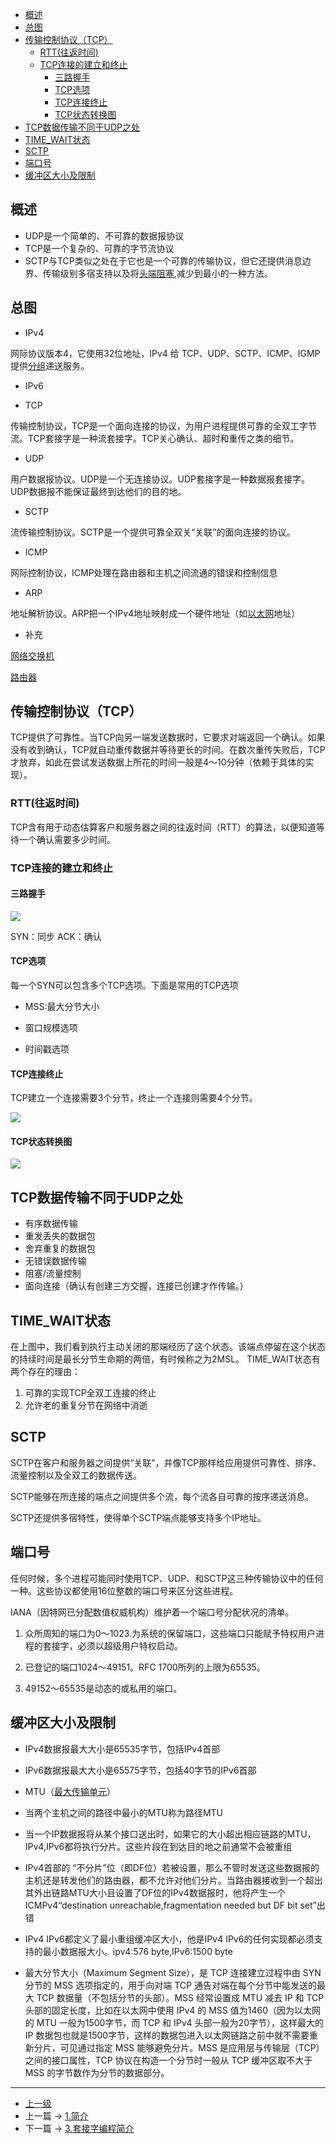 <!-- 2.传输层：TCP、UDP、SCTP -->

<!-- @import "[TOC]" {cmd="toc" depthFrom=1 depthTo=6 orderedList=false} -->
<!-- code_chunk_output -->

- [概述](#概述)
- [总图](#总图)
- [传输控制协议（TCP）](#传输控制协议tcp)
  - [RTT(往返时间)](#rtt往返时间)
  - [TCP连接的建立和终止](#tcp连接的建立和终止)
    - [三路握手](#三路握手)
    - [TCP选项](#tcp选项)
    - [TCP连接终止](#tcp连接终止)
    - [TCP状态转换图](#tcp状态转换图)
- [TCP数据传输不同于UDP之处](#tcp数据传输不同于udp之处)
- [TIME_WAIT状态](#time_wait状态)
- [SCTP](#sctp)
- [端口号](#端口号)
- [缓冲区大小及限制](#缓冲区大小及限制)

<!-- /code_chunk_output -->

## 概述

* UDP是一个简单的、不可靠的数据报协议
* TCP是一个复杂的、可靠的字节流协议
* SCTP与TCP类似之处在于它也是一个可靠的传输协议，但它还提供消息边界、传输级别多宿支持以及将[头端阻塞](https://zh.wikipedia.org/wiki/%E9%98%9F%E5%A4%B4%E9%98%BB%E5%A1%9E),减少到最小的一种方法。

## 总图

* IPv4

网际协议版本4，它使用32位地址，IPv4 给 TCP、UDP、SCTP、ICMP、IGMP提供[分组](https://zh.wikipedia.org/wiki/%E5%88%86%E7%BB%84%E4%BA%A4%E6%8D%A2)递送服务。

* IPv6

* TCP

传输控制协议，TCP是一个面向连接的协议，为用户进程提供可靠的全双工字节流。TCP套接字是一种流套接字。TCP关心确认、超时和重传之类的细节。

* UDP

用户数据报协议。UDP是一个无连接协议。UDP套接字是一种数据报套接字。UDP数据报不能保证最终到达他们的目的地。

* SCTP

流传输控制协议。SCTP是一个提供可靠全双关“关联”的面向连接的协议。

* ICMP

网际控制协议，ICMP处理在路由器和主机之间流通的错误和控制信息

* ARP

地址解析协议。ARP把一个IPv4地址映射成一个硬件地址（如[以太网](https://zh.wikipedia.org/wiki/%E4%BB%A5%E5%A4%AA%E7%BD%91)地址）

* 补充

[网络交换机](https://zh.wikipedia.org/wiki/%E7%B6%B2%E8%B7%AF%E4%BA%A4%E6%8F%9B%E5%99%A8)

[路由器](https://zh.wikipedia.org/wiki/%E8%B7%AF%E7%94%B1%E5%99%A8)

## 传输控制协议（TCP）

TCP提供了可靠性。当TCP向另一端发送数据时，它要求对端返回一个确认。如果没有收到确认，TCP就自动重传数据并等待更长的时间。在数次重传失败后，TCP才放弃，如此在尝试发送数据上所花的时间一般是4～10分钟（依赖于具体的实现）。

### RTT(往返时间)
TCP含有用于动态估算客户和服务器之间的往返时间（RTT）的算法，以便知道等待一个确认需要多少时间。

### TCP连接的建立和终止

#### 三路握手


![](../images/transport_layer_201710291732_1.png)

SYN：同步
ACK：确认
#### TCP选项

每一个SYN可以包含多个TCP选项。下面是常用的TCP选项

* MSS:最大分节大小

* 窗口规模选项

* 时间戳选项

#### TCP连接终止
TCP建立一个连接需要3个分节，终止一个连接则需要4个分节。

![](../images/transport_layer_201710291904_1.png)

#### TCP状态转换图

![](../images/transport_layer_201710291913_1.png)

## TCP数据传输不同于UDP之处
* 有序数据传输
* 重发丢失的数据包
* 舍弃重复的数据包
* 无错误数据传输
* 阻塞/流量控制
* 面向连接（确认有创建三方交握，连接已创建才作传输。）


## TIME_WAIT状态

在上图中，我们看到执行主动关闭的那端经历了这个状态。该端点停留在这个状态的持续时间是最长分节生命期的两倍，有时候称之为2MSL。
TIME_WAIT状态有两个存在的理由：

1. 可靠的实现TCP全双工连接的终止
2. 允许老的重复分节在网络中消逝

## SCTP

SCTP在客户和服务器之间提供“关联”，并像TCP那样给应用提供可靠性、排序、流量控制以及全双工的数据传送。

SCTP能够在所连接的端点之间提供多个流，每个流各自可靠的按序递送消息。

SCTP还提供多宿特性，使得单个SCTP端点能够支持多个IP地址。

## 端口号

任何时候，多个进程可能同时使用TCP、UDP、和SCTP这三种传输协议中的任何一种。这些协议都使用16位整数的端口号来区分这些进程。

IANA（因特网已分配数值权威机构）维护着一个端口号分配状况的清单。

1. 众所周知的端口为0～1023.为系统的保留端口，这些端口只能赋予特权用户进程的套接字，必须以超级用户特权启动。

2. 已登记的端口1024～49151。RFC 1700所列的上限为65535。

3. 49152～65535是动态的或私用的端口。

## 缓冲区大小及限制

* IPv4数据报最大大小是65535字节，包括IPv4首部
* IPv6数据报最大大小是65575字节，包括40字节的IPv6首部
* MTU（[最大传输单元](https://zh.wikipedia.org/wiki/%E6%9C%80%E5%A4%A7%E4%BC%A0%E8%BE%93%E5%8D%95%E5%85%83)）

* 当两个主机之间的路径中最小的MTU称为路径MTU
* 当一个IP数据报将从某个接口送出时，如果它的大小超出相应链路的MTU，IPv4,IPv6都将执行分片。这些片段在到达目的地之前通常不会被重组

* IPv4首部的 “不分片”位（即DF位）若被设置，那么不管时发送这些数据报的主机还是转发他们的路由器，都不允许对他们分片。当路由器接收到一个超出其外出链路MTU大小且设置了DF位的IPv4数据报时，他将产生一个ICMPv4“destination unreachable,fragmentation needed but DF bit set”出错

* IPv4 IPv6都定义了最小重组缓冲区大小，他是IPv4 IPv6的任何实现都必须支持的最小数据报大小。ipv4:576 byte,IPv6:1500 byte

* 最大分节大小（Maximum Segment Size），是 TCP 连接建立过程中由 SYN 分节的 MSS 选项指定的，用于向对端 TCP 通告对端在每个分节中能发送的最大 TCP 数据量（不包括分节的头部）。MSS 经常设置成 MTU 减去 IP 和 TCP 头部的固定长度，比如在以太网中使用 IPv4 的 MSS 值为1460（因为以太网的 MTU 一般为1500字节，而 TCP 和 IPv4 头部一般为20字节），这样最大的 IP 数据包也就是1500字节，这样的数据包进入以太网链路之前中就不需要重新分片，可见通过指定 MSS 能够避免分片。MSS 是应用层与传输层（TCP）之间的接口属性，TCP 协议在构造一个分节时一般从 TCP 缓冲区取不大于 MSS 的字节数作为分节的数据部分。                                                                       
---
- [上一级](README.md)
- 上一篇 -> [1.简介](1_intro.md)
- 下一篇 -> [3.套接字编程简介](3_socket_program_into.md)
